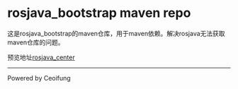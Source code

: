 # rosjava_bootstrap maven repo

这是rosjava_bootstrap的maven仓库，用于maven依赖。解决rosjava无法获取maven仓库的问题。

预览地址[rosjava_center](https://ceoifung.github.io/rosjava_center/)

----

Powered by Ceoifung
